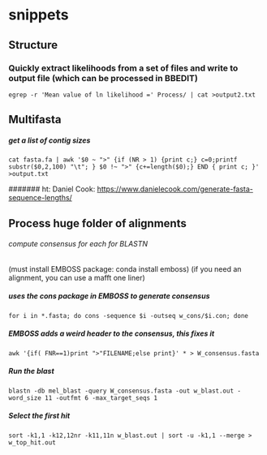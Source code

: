# snippets


## Structure

### Quickly extract likelihoods from a set of files and write to output file (which can be processed in BBEDIT)

`egrep -r 'Mean value of ln likelihood =' Process/ | cat >output2.txt`


## Multifasta

##### get a list of contig sizes

`cat fasta.fa | awk '$0 ~ ">" {if (NR > 1) {print c;} c=0;printf substr($0,2,100) "\t"; } $0 !~ ">" {c+=length($0);} END { print c; }' >output.txt`

####### ht: Daniel Cook: https://www.danielecook.com/generate-fasta-sequence-lengths/


## Process huge folder of alignments

###### compute consensus for each for BLASTN
(must install EMBOSS package: conda install emboss)
(if you need an alignment, you can use a mafft one liner)

##### uses the cons package in EMBOSS to generate consensus
`for i in *.fasta; do cons -sequence $i -outseq w_cons/$i.con; done`

##### EMBOSS adds a weird header to the consensus, this fixes it
`awk '{if( FNR==1)print ">"FILENAME;else print}' * > W_consensus.fasta`

##### Run the blast
`blastn -db mel_blast -query W_consensus.fasta -out w_blast.out -word_size 11 -outfmt 6 -max_target_seqs 1`

##### Select the first hit 
`sort -k1,1 -k12,12nr -k11,11n w_blast.out | sort -u -k1,1 --merge > w_top_hit.out`

